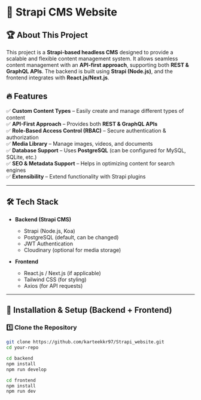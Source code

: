 # 🚀 Strapi CMS Website

## 🏆 About This Project

This project is a **Strapi-based headless CMS** designed to provide a scalable and flexible content management system. It allows seamless content management with an **API-first approach**, supporting both **REST & GraphQL APIs**. The backend is built using **Strapi (Node.js)**, and the frontend integrates with **React.js/Next.js**.

## 🔥 Features

✅ **Custom Content Types** – Easily create and manage different types of content  
✅ **API-First Approach** – Provides both **REST & GraphQL APIs**  
✅ **Role-Based Access Control (RBAC)** – Secure authentication & authorization  
✅ **Media Library** – Manage images, videos, and documents  
✅ **Database Support** – Uses **PostgreSQL** (can be configured for MySQL, SQLite, etc.)  
✅ **SEO & Metadata Support** – Helps in optimizing content for search engines  
✅ **Extensibility** – Extend functionality with Strapi plugins  

---

## 🛠️ Tech Stack

- **Backend (Strapi CMS)**
  - Strapi (Node.js, Koa)
  - PostgreSQL (default, can be changed)
  - JWT Authentication
  - Cloudinary (optional for media storage)

- **Frontend**
  - React.js / Next.js (if applicable)
  - Tailwind CSS (for styling)
  - Axios (for API requests)

---

## 🔧 Installation & Setup (Backend + Frontend)

### **1️⃣ Clone the Repository**
```sh
git clone https://github.com/karteekkr97/Strapi_website.git
cd your-repo

cd backend
npm install
npm run develop

cd frontend
npm install
npm run dev
